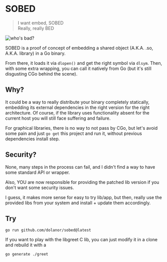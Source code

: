 # SOBED

> I want embed, SOBED  
> Really, really BED  

![who's bad?](https://i.giphy.com/media/11BbSJZpwZAaXu/200.webp)

SOBED is a proof of concept of embedding a shared object (A.K.A. .so, A.K.A. library) in a Go binary.

From there, it loads it via `dlopen()` and get the right symbol via `dlsym`.
Then, with some extra wrapping, you can call it natively from Go (but it's still disgusting CGo behind the scene).

## Why?

It could be a way to really distribute your binary completely statically, embedding its external dependencies
in the right version for the right architecture. Of course, if the library uses functionality absent for the current host
you will still face suffering and failure.

For graphical libraries, there is no way to not pass by CGo, but let's avoid some pain and just `go get` this project and run it,
without previous dependencies install step.

## Security?

None, many steps in the process can fail, and I didn't find a way to have some standard API or wrapper.

Also, YOU are now responsible for providing the patched lib version if you don't want some security issues.

I guess, it makes more sense for easy to try lib/app, but then, really use the provided libs from your system and install + update
them accordingly.

## Try

```
go run github.com/dolanor/sobed@latest
```

If you want to play with the libgreet C lib, you can just modify it in a clone and rebuild it with a
```
go generate ./greet
```


